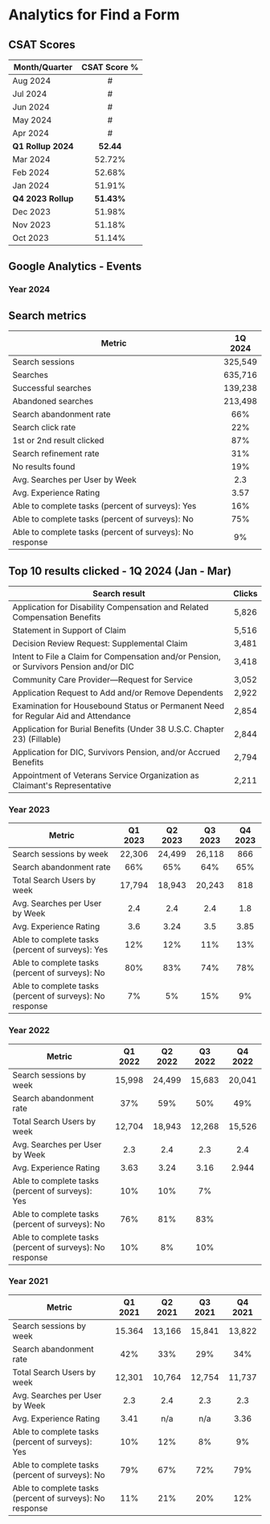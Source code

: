 # Analytics for Find a Form

## CSAT Scores

| Month/Quarter | CSAT Score % 
| --- |:---:|
| Aug 2024 | # |
| Jul 2024 | # |
| Jun 2024 | # |
| May 2024 | # |
| Apr 2024 | # |
|**Q1 Rollup 2024** | **52.44** |
| Mar 2024 | 52.72% |
| Feb 2024 | 52.68% |
| Jan 2024 | 51.91% |
|**Q4 2023 Rollup** | **51.43%** |
| Dec 2023 | 51.98% |
| Nov 2023 | 51.18% |
| Oct 2023 | 51.14% |

## Google Analytics - Events

### Year 2024

## Search metrics 

|	Metric	|	1Q 2024 | 
| --- | :---:|
| Search sessions	|	325,549	
| Searches	|	635,716	
| Successful searches |		139,238	
| Abandoned searches	|	213,498	
| Search abandonment rate	|	66% 
| Search click rate |		22%	
| 1st or 2nd result clicked	|	87%	
| Search refinement rate	|	31%
| No results found | 19% 
| Avg. Searches per User by Week |  2.3 | 
| Avg. Experience Rating | 3.57 | 
| Able to complete tasks (percent of surveys): Yes | 16% | 
| Able to complete tasks (percent of surveys): No | 75% | 
| Able to complete tasks (percent of surveys): No response | 9% |

## Top 10 results clicked - 1Q 2024 (Jan - Mar)

| Search result | Clicks | 
| --- | :---:|
|	Application for Disability Compensation and Related Compensation Benefits	|	5,826
|	Statement in Support of Claim	|	5,516
|	Decision Review Request: Supplemental Claim	|	3,481
|	Intent to File a Claim for Compensation and/or Pension, or Survivors Pension and/or DIC	|	3,418
|	Community Care Provider—Request for Service	|	3,052
|	Application Request to Add and/or Remove Dependents	|	2,922
|	Examination for Housebound Status or Permanent Need for Regular Aid and Attendance	|	2,854
|	Application for Burial Benefits (Under 38 U.S.C. Chapter 23) (Fillable)	|	2,844
|	Application for DIC, Survivors Pension, and/or Accrued Benefits	|	2,794
|	Appointment of Veterans Service Organization as Claimant's Representative	|	2,211

### Year 2023

|	Metric	|	Q1 2023 | Q2 2023 | Q3 2023 | Q4 2023 | 
| --- | :---:|:---:|:---:|:---:|
| Search sessions by week | 22,306 | 24,499 | 26,118 | 866 
| Search abandonment rate | 66% | 65% |  64% | 65%
| Total Search Users by week | 17,794 | 18,943| 20,243 | 818
| Avg. Searches per User by Week |  2.4 | 2.4 |  2.4 | 1.8
| Avg. Experience Rating | 3.6 | 3.24 | 3.5 |  3.85
| Able to complete tasks (percent of surveys): Yes | 12% | 12%| 11% | 13%
| Able to complete tasks (percent of surveys): No | 80% | 83% | 74% | 78%
| Able to complete tasks (percent of surveys): No response | 7% |5% | 15% | 9%

### Year 2022

|	Metric	|	Q1 2022 | Q2 2022 | Q3 2022 | Q4 2022 | 
| --- | :---:|:---:|:---:|:---:|
| Search sessions by week |15,998  |24,499 |15,683|20,041
| Search abandonment rate | 37% | 59%| 50% |49%
| Total Search Users by week | 12,704 |18,943 | 12,268|15,526
| Avg. Searches per User by Week | 2.3 | 2.4| 2.3 |2.4
| Avg. Experience Rating |3.63 | 3.24 |3.16 |2.944 |
| Able to complete tasks (percent of surveys): Yes| 10% |10% |7% |
| Able to complete tasks (percent of surveys): No | 76% |  81% | 83%|
| Able to complete tasks (percent of surveys): No response | 10% | 8%| 10% |

### Year 2021

|	Metric	|	Q1 2021 | Q2 2021 | Q3 2021 | Q4 2021 | 
| --- | :---:|:---:|:---:|:---:|
| Search sessions by week | 15.364 |13,166 |15,841 |13,822
| Search abandonment rate | 42% | 33% |29% |34%
| Total Search Users by week | 12,301  |10,764 |12,754 |11,737
| Avg. Searches per User by Week | 2.3 | 2.4| 2.3|2.3
| Avg. Experience Rating |3.41  | n/a | n/a | 3.36 |
| Able to complete tasks (percent of surveys): Yes | 10% | 12%|8% |9%
| Able to complete tasks (percent of surveys): No| 79% | 67%|72% |79%
| Able to complete tasks (percent of surveys): No response |11% | 21% |20% |12%
